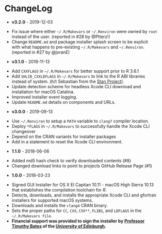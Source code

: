 # ChangeLog

* __v3.2.0__ - 2019-12-03

- Fix issue where either `~/.R/Makevars` or `~/.Renviron` were owned by `root` instead of the user. (reported in #28 by @Ptterz!)
- Change `README.md` and package installer splash screen to be explicit with what happens to pre-existing `~/.R/Makevars` and `~/.Renviron`. (reported in #27 by @joranE)

* __v3.1.0__ - 2019-11-13

- Add `CXXFLAGS` in `~/.R/Makevars` for better support prior to R 3.6.1
- Add `SHLIB_CXXLDFLAGS` in `~/.R/Makevars` to link to the R ABI
  libraries instead of system. (h/t Sebastian from the [Stan Project](https://mc-stan.org)).
- Update detection scheme for headless Xcode CLI download and installation for macOS Catalina.
- Improved installer event logging.
- Update `README.md` details on components and URLs.

* __v3.0.0__ - 2019-09-13

- Use `~/.Renviron` to setup a `PATH` variable to `clang7` compiler location.
- Deploy `*FLAGS` in `~/.R/Makevars` to successfully handle the Xcode CLI changeover
- Depend on the CRAN variants for installer packages
- Add in a statement to reset the Xcode CLI environment.

* __1.1.0__ - 2018-06-06

- Added md5 hash check to verify downloaded contents (#8)
- Changed download links to point to projects GitHub Release Page (#1)

* __1.0.0__ - 2018-03-23

- Signed GUI Installer for OS X El Capitan 10.11 - macOS High Sierra 10.13 that establishes the compilation toolchain for _R_.
- Detects, downloads, and installs the appropriate Xcode CLI and gfortran installers for supported macOS systems.
- Downloads and installs the `clang4` CRAN binary.
- Sets the proper paths for `CC`, `CXX`, `CXX**`, `FLIBS`, and `LDFLAGS` in the `~/.R/Makevars file`.
- **Financial support was provided to sign the installer by [Professor Timothy Bates](http://www.ed.ac.uk/profile/timothy-bates) of the [University of Edinburgh](http://www.ed.ac.uk/).**
